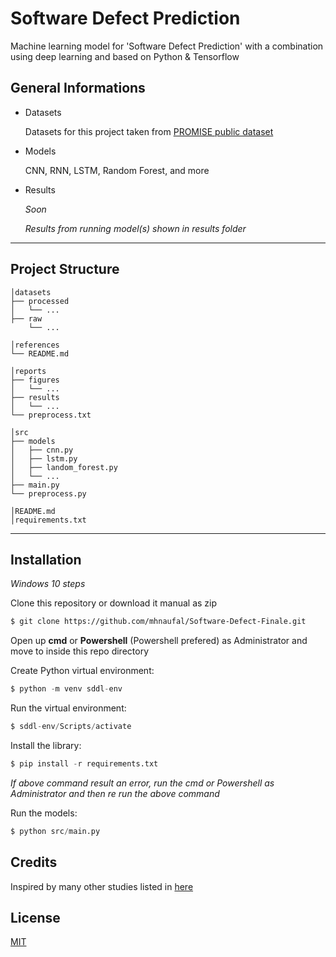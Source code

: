 # Software Defect Prediction

Machine learning model for 'Software Defect Prediction' with a combination using deep learning and based on Python & Tensorflow

## General Informations

- Datasets
  
  Datasets for this project taken from [PROMISE public dataset](http://promise.site.uottawa.ca/SERepository/datasets-page.html)

- Models
  
  CNN, RNN, LSTM, Random Forest, and more

- Results
  
  _Soon_
  
  _Results from running model(s) shown in results folder_

---

## Project Structure

```
│datasets
├── processed
│   └── ...
├── raw
    └── ...

│references
└── README.md

│reports
├── figures
│   └── ...
├── results
│   └── ...
└── preprocess.txt

│src
├── models
│   ├── cnn.py
│   ├── lstm.py
│   ├── landom_forest.py
│   └── ...
├── main.py
└── preprocess.py

│README.md
│requirements.txt
```

---

## Installation

_Windows 10 steps_

Clone this repository or download it manual as zip

```bash
$ git clone https://github.com/mhnaufal/Software-Defect-Finale.git
```

Open up **cmd** or **Powershell** (Powershell prefered) as Administrator and move to inside this repo directory

Create Python virtual environment:

```python
$ python -m venv sddl-env
```

Run the virtual environment:

```python
$ sddl-env/Scripts/activate
```

Install the library:

```python
$ pip install -r requirements.txt
```

_If above command result an error, run the cmd or Powershell as Administrator and then re run the above command_

Run the models:

```python
$ python src/main.py
```

## Credits

Inspired by many other studies listed in [here](https://github.com/mhnaufal/Software-Defect-Finale/tree/main/references)

## License

[MIT](LICENSE)
